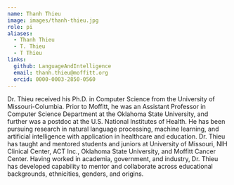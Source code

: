 ```yaml
---
name: Thanh Thieu
image: images/thanh-thieu.jpg
role: pi
aliases:
  - Thanh Thieu
  - T. Thieu
  - T Thieu
links:
  github: LanguageAndIntelligence
  email: thanh.thieu@moffitt.org
  orcid: 0000-0003-2850-0560
---
```


Dr. Thieu received his Ph.D. in Computer Science from the University of Missouri-Columbia. Prior to Moffitt, he was an Assistant Professor in Computer Science Department at the Oklahoma State University, and further was a postdoc at the U.S. National Institutes of Health. He has been pursuing research in natural language processing, machine learning, and artificial intelligence with application in healthcare and education. Dr. Thieu has taught and mentored students and juniors at University of Missouri, NIH Clinical Center, ACT Inc., Oklahoma State University, and Moffitt Cancer Center. Having worked in academia, government, and industry, Dr. Thieu has developed capability to mentor and collaborate across educational backgrounds, ethnicities, genders, and origins.
